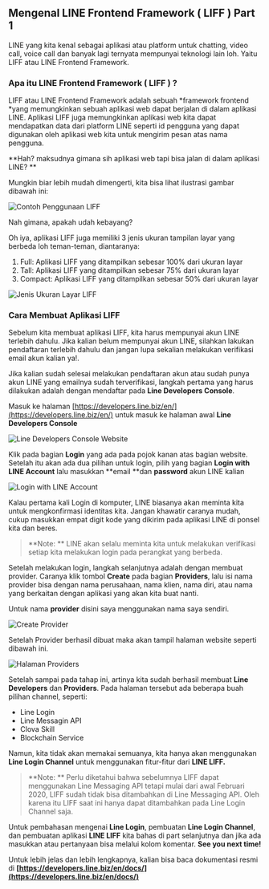 ## Mengenal LINE Frontend Framework ( LIFF ) Part 1

LINE yang kita kenal sebagai aplikasi atau platform untuk chatting, video call, voice call dan banyak lagi ternyata mempunyai teknologi lain loh. Yaitu LIFF atau LINE Frontend Framework.

### Apa itu LINE Frontend Framework ( LIFF ) ?

LIFF atau LINE Frontend Framework adalah sebuah *framework frontend *yang memungkinkan sebuah aplikasi web dapat berjalan di dalam aplikasi LINE. Aplikasi LIFF juga memungkinkan aplikasi web kita dapat mendapatkan data dari platform LINE seperti id pengguna yang dapat digunakan oleh aplikasi web kita untuk mengirim pesan atas nama pengguna.

**Hah? maksudnya gimana sih aplikasi web tapi bisa jalan di dalam aplikasi LINE? **

Mungkin biar lebih mudah dimengerti, kita bisa lihat ilustrasi gambar dibawah ini:

![Contoh Penggunaan LIFF](https://cdn.hashnode.com/res/hashnode/image/upload/v1609821048365/_AreqDvQx.png)

Nah gimana, apakah udah kebayang?

Oh iya, aplikasi LIFF juga memiliki 3 jenis ukuran tampilan layar yang berbeda loh teman-teman, diantaranya:

1. Full: Aplikasi LIFF yang ditampilkan sebesar 100% dari ukuran layar
2. Tall: Aplikasi LIFF yang ditampilkan sebesar 75% dari ukuran layar
3. Compact: Aplikasi LIFF yang ditampilkan sebesar 50% dari ukuran layar

![Jenis Ukuran Layar LIFF](https://cdn.hashnode.com/res/hashnode/image/upload/v1609822225508/DX0G7TEp4.png)

### Cara Membuat Aplikasi LIFF

Sebelum kita membuat aplikasi LIFF, kita harus mempunyai akun LINE terlebih dahulu. Jika kalian belum mempunyai akun LINE, silahkan lakukan pendaftaran terlebih dahulu dan jangan lupa sekalian melakukan verifikasi email akun kalian ya!.

Jika kalian sudah selesai melakukan pendaftaran akun atau sudah punya akun LINE yang emailnya sudah terverifikasi, langkah pertama yang harus dilakukan adalah dengan mendaftar pada **Line Developers Console**.

Masuk ke halaman  [https://developers.line.biz/en/](https://developers.line.biz/en/) untuk masuk ke halaman awal **Line Developers Console**

![Line Developers Console Website](https://cdn.hashnode.com/res/hashnode/image/upload/v1609774077549/TEqVTC8QU.png)

Klik pada bagian **Login** yang ada pada pojok kanan atas bagian website.  Setelah itu akan ada dua pilihan untuk login, pilih yang bagian **Login with LINE Account** lalu masukkan **email **dan **password** akun LINE kalian

![Login with LINE Account](https://cdn.hashnode.com/res/hashnode/image/upload/v1609774756612/817Rn_RBo.png)

Kalau pertama kali Login di komputer, LINE biasanya akan meminta kita untuk mengkonfirmasi identitas kita. Jangan khawatir caranya mudah, cukup masukkan empat digit kode yang dikirim pada aplikasi LINE di ponsel kita dan beres.

> **Note: ** LINE akan selalu meminta kita untuk melakukan verifikasi setiap kita melakukan login pada perangkat yang berbeda.

Setelah melakukan login, langkah selanjutnya adalah dengan membuat provider. Caranya klik tombol **Create** pada bagian **Providers**, lalu isi nama provider bisa dengan nama perusahaan, nama klien, nama diri, atau nama yang berkaitan dengan aplikasi yang akan kita buat nanti.

Untuk nama **provider** disini saya menggunakan nama saya sendiri.

![Create Provider](https://cdn.hashnode.com/res/hashnode/image/upload/v1610282956636/HzsrNKby5.png)

Setelah Provider berhasil dibuat maka akan tampil halaman website seperti dibawah ini.

![Halaman Providers](https://cdn.hashnode.com/res/hashnode/image/upload/v1610283566949/w6a12U6Od.png)

Setelah sampai pada tahap ini, artinya kita sudah berhasil membuat **Line Developers** dan **Providers**. Pada halaman tersebut ada beberapa buah pilihan channel, seperti:

- Line Login
- Line Messagin API
- Clova Skill
- Blockchain Service

Namun, kita tidak akan memakai semuanya, kita hanya akan menggunakan **Line Login Channel** untuk menggunakan fitur-fitur dari **LINE LIFF.**

> **Note: ** Perlu diketahui bahwa sebelumnya LIFF dapat menggunakan Line Messaging API tetapi mulai dari awal Februari 2020, LIFF sudah tidak bisa ditambahkan di Line Messaging API. Oleh karena itu LIFF saat ini hanya dapat ditambahkan pada Line Login Channel saja.

Untuk pembahasan mengenai **Line Login**, pembuatan **Line Login Channel**, dan pembuatan aplikasi **LINE LIFF** kita bahas di part selanjutnya dan jika ada masukkan atau pertanyaan bisa melalui kolom komentar. **See you next time!**



Untuk lebih jelas dan lebih lengkapnya, kalian bisa baca dokumentasi resmi di
**[https://developers.line.biz/en/docs/](https://developers.line.biz/en/docs/)**

